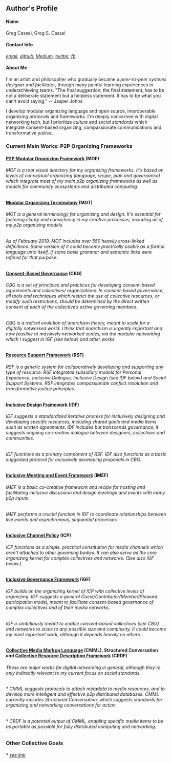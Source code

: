 ## Author's Profile 

#### Name
	
Greg Cassel, Greg S. Cassel
	
#### Contact Info
	
*[email](mailto:greg.cass1@gmail.com), [github](https://github.com/gcassel), [Medium](https://medium.com/@gregcassel_21265), [twitter](https://twitter.com/gregsc1), [fb](https://www.facebook.com/gscassel)*

#### About Me
	
I'm an artist and philosopher who gradually became a *peer-to-peer systems designer and facilitator*, through many painful learning experiences in underachieving teams.  "The final suggestion, the final statement, has to be not a deliberate statement but a helpless statement. It has to be what you can't avoid saying."  -- Jasper Johns
	
I develop modular organizing language and open source, interoperable organizing protocols and frameworks.  I'm deeply concerned with digital networking tech, but I prioritize *culture* and *social standards* which integrate consent-based organizing, compassionate communications and transformative justice.
	
### Current Main Works: P2P Organizing Frameworks
		
#### [P2P Modular Organizing Framework](https://docs.google.com/drawings/d/1KZpc4_98IrJ0cjcFpkL5TcBug63fsTrT6i5eL2j5z80/edit?usp=sharing)  (MOF)
	
###### MOF is a root visual directory for my organizing frameworks.  It's based on levels of conceptual organizing (*language, recipe, plan and governance*) which integrate most of my main p2p organizing frameworks as well as models for community ecosystems and distributed computing.

#### [Modular Organizing Terminology](https://github.com/gcassel/Modular-Organizing-Terminology) (MOT)
	
###### MOT is a general terminology for organizing and design.  It's essential for fostering clarity and consistency in my creative processes, including all of my p2p organizing models.
		
###### As of February 2019, MOT includes over 550 heavily cross-linked definitions. Some version of it could become practically usable as a formal language unto itself, if some basic grammar and semantic links were refined for that purpose.	

#### [Consent-Based Governance](https://docs.google.com/document/d/1c_xWEIay-2jyJ3Rqb6OgTxoZBJfjNW4d6w6ukXyeJk4/edit?usp=sharing) (CBG)
		
###### CBG is a set of principles and practices for developing consent-based agreements and collectives/ organizations.  In consent-based governance, *all* tools and techniques which restrict the use of collective resources, or modify such restrictions, should be determined by the direct written consent of each of the collective’s active governing members.
		
###### CBG is a radical evolution of anarchism theory, meant to scale for a digitally networked world.  I think that anarchism is urgently important and *now feasible* at massively networked scales, via the modular networking which I suggest in IGF (see below) and other works.
		
#### [Resource Support Framework](https://docs.google.com/drawings/d/1frX5ay_adnhdmaSbqCr-Z63_f1o7xyZN4e8IdI2hcts/edit?usp=sharing) (RSF)

###### RSF is a generic system for collaboratively developing and supporting any type of resource.  RSF integrates subsidiary models for Personal Experience, Inclusive Dialogue, Inclusive Design (see IDF below) and Social Support Systems.  RSF integrates compassionate conflict resolution and transformative justice principles.

#### [Inclusive Design Framework](https://docs.google.com/document/d/1E5V8LggadbbAaJw9tK_OT22VyciO4OE9ml1fiXYyfmk/edit?usp=sharing)  (IDF)
	
###### IDF suggests a standardized iterative process for inclusively designing and developing specific resources, including shared goals and media items such as written agreements.  IDF includes but transcends governance; it suggests ongoing co-creative dialogue between designers, collectives and communities.
		
###### IDF functions as a primary component of RSF. IDF also functions as a basic suggested protocol for inclusively developing proposals in CBG.
		
#### [Inclusive Meeting and Event Framework](https://docs.google.com/document/d/1bsobPV43r4rZ1GBkxmtwl1j7Zdn6qQhJZD0ta85Kw2I/edit?usp=sharing) (IMEF)
	
###### IMEF is a basic co-creative framework and recipe for hosting and facilitating inclusive discussion and design meetings and events with many p2p inputs.  
		
###### IMEF performs a crucial function in IDF to coordinate relationships between live events and asynchronous, sequential processes.
	
#### [Inclusive Channel Policy](https://docs.google.com/document/d/1w9OkvXv7A89bySQT9e8iFWWp1TIkhUCUpTI6PwRpX20/edit?usp=sharing) (ICP)
		
###### ICP functions as a simple, practical constitution for media channels which aren’t attached to other governing bodies.  It can also serve as the core organizing kernel for complex collectives and networks. (See also IGF below.)
	
#### [Inclusive Governance Framework](https://docs.google.com/document/d/1cU0557pbNOAI2eco2Ura3HXdxC2v-SJBWMHYaGMHMtA/edit?usp=sharing) (IGF)

###### IGF builds on the organizing kernel of ICP with collective levels of organizing.  IGF suggests a general *Guest/Contributor/Member/Steward* participation model, meant to facilitate consent-based governance of complex collectives and of their media networks.

###### IGF is ambitiously meant to enable consent-based collectives (see CBG) and networks to scale to any possible size and complexity.  It could become my most important work, although it depends heavily on others.
		
#### [Collective Media Markup Language](https://docs.google.com/document/d/1H55a5TncjaXhyBi9Bf-Uwslce5_FRhOY3BUk5t1rbRg/edit?usp=sharing) (CMML), Structured Conversation and [Collective Resource Description Framework](https://github.com/gcassel/Models/blob/master/collective-resource-description-framework.md) (CRDF)
	
###### These are major works for digital networking in general, although they're only indirectly relevant to my current focus on social standards.
		
###### * *CMML* suggests protocols to attach metadata to media resources, and to develop more intelligent and effective p2p distributed databases. CMML currently includes Structured Conversation, which suggests standards for organizing and networking conversations for action. 
###### * *CRDF* is a potential output of CMML, enabling specific media items to be as portable as possible for fully distributed computing and networking.
					
### Other Collective Goals
###### * *[see link](https://github.com/gcassel/Essays/blob/master/collective-goals.md)*







